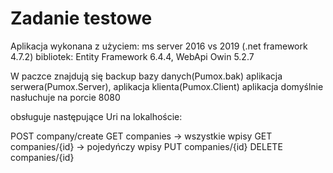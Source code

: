 # Zadanie testowe


Aplikacja wykonana z użyciem:
ms server 2016
vs 2019 (.net framework 4.7.2)
bibliotek:
Entity Framework 6.4.4,
WebApi Owin 5.2.7

W paczce znajdują się backup bazy danych(Pumox.bak) aplikacja serwera(Pumox.Server), aplikacja klienta(Pumox.Client)
aplikacja domyślnie nasłuchuje na porcie 8080

obsługuje następujące Uri na lokalhoście:

POST company/create
GET  companies 		 -> wszystkie wpisy
GET  companies/{id}  -> pojedyńczy wpisy
PUT  companies/{id}
DELETE companies/{id}
